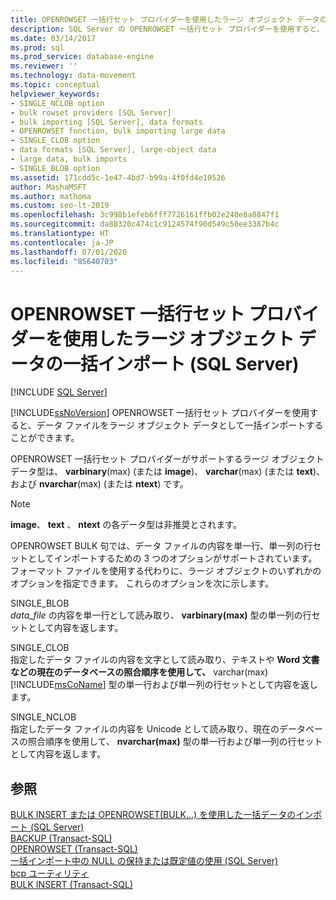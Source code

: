 ```yaml
---
title: OPENROWSET 一括行セット プロバイダーを使用したラージ オブジェクト データの一括インポート
description: SQL Server の OPENROWSET 一括行セット プロバイダーを使用すると、ラージ オブジェクト データとして一括インポートすることができます。 サポートされている型は、varbinary(max)、varchar(max)、nvarchar(max) です。
ms.date: 03/14/2017
ms.prod: sql
ms.prod_service: database-engine
ms.reviewer: ''
ms.technology: data-movement
ms.topic: conceptual
helpviewer_keywords:
- SINGLE_NCLOB option
- bulk rowset providers [SQL Server]
- bulk importing [SQL Server], data formats
- OPENROWSET function, bulk importing large data
- SINGLE_CLOB option
- data formats [SQL Server], large-object data
- large data, bulk imports
- SINGLE_BLOB option
ms.assetid: 171cdd5c-1e47-4bd7-b99a-4f0fd4e10526
author: MashaMSFT
ms.author: mathoma
ms.custom: seo-lt-2019
ms.openlocfilehash: 3c998b1efeb6fff7726161ffb02e240e8a8847f1
ms.sourcegitcommit: da88320c474c1c9124574f90d549c50ee3387b4c
ms.translationtype: HT
ms.contentlocale: ja-JP
ms.lasthandoff: 07/01/2020
ms.locfileid: "85640703"
---
```

# <a name="bulk-import-large-object-data-with-openrowset-bulk-rowset-provider-sql-server"></a>OPENROWSET 一括行セット プロバイダーを使用したラージ オブジェクト データの一括インポート (SQL Server)
 [!INCLUDE [SQL Server](../../includes/applies-to-version/sqlserver.md)]

  [!INCLUDE[ssNoVersion](../../includes/ssnoversion-md.md)] OPENROWSET 一括行セット プロバイダーを使用すると、データ ファイルをラージ オブジェクト データとして一括インポートすることができます。  
  
 OPENROWSET 一括行セット プロバイダーがサポートするラージ オブジェクト データ型は、 **varbinary**(max) (または **image**)、 **varchar**(max) (または **text**)、および **nvarchar**(max) (または **ntext**) です。  
  
> [!NOTE]  
>  **image**、 **text** 、 **ntext** の各データ型は非推奨とされます。  
  
 OPENROWSET BULK 句では、データ ファイルの内容を単一行、単一列の行セットとしてインポートするための 3 つのオプションがサポートされています。 フォーマット ファイルを使用する代わりに、ラージ オブジェクトのいずれかのオプションを指定できます。 これらのオプションを次に示します。  
  
 SINGLE_BLOB  
 *data_file* の内容を単一行として読み取り、 **varbinary(max)** 型の単一列の行セットとして内容を返します。  
  
 SINGLE_CLOB  
 指定したデータ ファイルの内容を文字として読み取り、テキストや **Word 文書などの現在のデータベースの照合順序を使用して、** varchar(max) [!INCLUDE[msCoName](../../includes/msconame-md.md)] 型の単一行および単一列の行セットとして内容を返します。  
  
 SINGLE_NCLOB  
 指定したデータ ファイルの内容を Unicode として読み取り、現在のデータベースの照合順序を使用して、 **nvarchar(max)** 型の単一行および単一列の行セットとして内容を返します。  
  
## <a name="see-also"></a>参照  
 [BULK INSERT または OPENROWSET&#40;BULK...&#41; を使用した一括データのインポート &#40;SQL Server&#41;](../../relational-databases/import-export/import-bulk-data-by-using-bulk-insert-or-openrowset-bulk-sql-server.md)   
 [BACKUP &#40;Transact-SQL&#41;](../../t-sql/statements/backup-transact-sql.md)   
 [OPENROWSET &#40;Transact-SQL&#41;](../../t-sql/functions/openrowset-transact-sql.md)   
 [一括インポート中の NULL の保持または既定値の使用 &#40;SQL Server&#41;](../../relational-databases/import-export/keep-nulls-or-use-default-values-during-bulk-import-sql-server.md)   
 [bcp ユーティリティ](../../tools/bcp-utility.md)   
 [BULK INSERT &#40;Transact-SQL&#41;](../../t-sql/statements/bulk-insert-transact-sql.md)  
  
  
